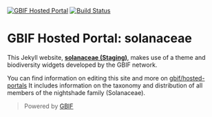 [![GBIF Hosted Portal](https://docs.gbif.org/style/gbif-hosted-portal.svg)](https://github.com/gbif/hosted-portals)
[![Build Status](https://builds.gbif.org/job/hp-solanaceae/badge/icon)](https://builds.gbif.org/job/hp-solanaceae/lastBuild/console)
<!-- License badge example: [![CC BY-SA 4.0](https://img.shields.io/badge/License-CC%20BY%2D-SA%204.0-lightgrey.svg)](https://creativecommons.org/licenses/by-sa/4.0/) -->

# GBIF Hosted Portal: solanaceae

This Jekyll website, **[solanaceae (Staging)](https://solanaceae.hp.gbif-staging.org/)**, makes use of a theme and biodiversity widgets developed by the GBIF network.

You can find information on editing this site and more on [gbif/hosted-portals](https://github.com/gbif/hosted-portals) It includes information on the taxonomy and distribution of all members of the nightshade family (Solanaceae).

> Powered by [GBIF](https://www.gbif.org/)
